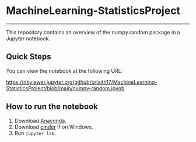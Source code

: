 # MachineLearning-StatisticsProject

***

This repository contains an overview of the numpy.random package in a Jupyter notebook. 

## Quick Steps

You can view the notebook at the following URL:

https://nbviewer.jupyter.org/github/orlaith17/MachineLearning-StatisticsProject/blob/main/numpy-random.ipynb

## How to run the notebook

1. Download [Anaconda]().
2. Download [cmder]() if on Windows.
3. Run `jupyter lab`. 
